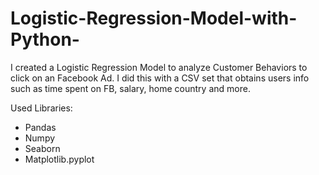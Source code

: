 # Logistic-Regression-Model-with-Python-

I created a Logistic Regression Model to analyze Customer Behaviors to click on an Facebook Ad. I did this with a CSV set that obtains users info such as time spent on FB, salary, home country and more. 

Used Libraries: 
  - Pandas
  - Numpy
  - Seaborn 
  - Matplotlib.pyplot
